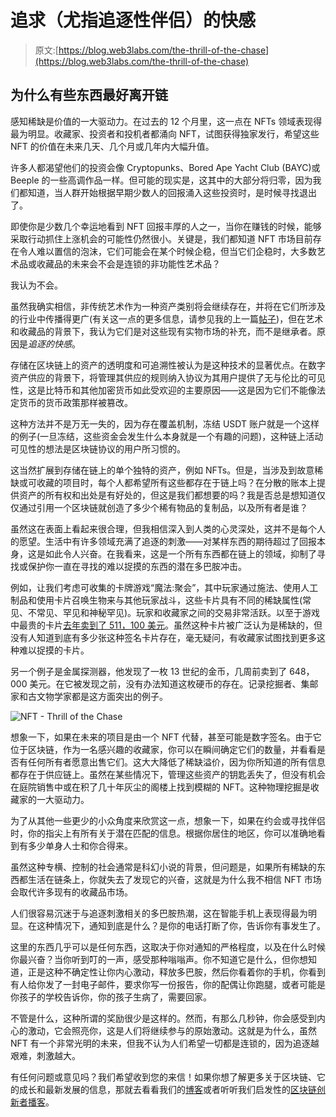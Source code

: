 # 追求（尤指追逐性伴侣）的快感

> 原文:[https://blog.web3labs.com/the-thrill-of-the-chase](https://blog.web3labs.com/the-thrill-of-the-chase)

## 为什么有些东西最好离开链

感知稀缺是价值的一大驱动力。在过去的 12 个月里，这一点在 NFTs 领域表现得最为明显。收藏家、投资者和投机者都涌向 NFT，试图获得独家发行，希望这些 NFT 的价值在未来几天、几个月或几年内大幅升值。

许多人都渴望他们的投资会像 Cryptopunks、Bored Ape Yacht Club (BAYC)或 Beeple 的一些高调作品一样。但可能的现实是，这其中的大部分将归零，因为我们都知道，当人群开始根据早期少数人的回报涌入这些投资时，是时候寻找退出了。

即使你是少数几个幸运地看到 NFT 回报丰厚的人之一，当你在赚钱的时候，能够采取行动抓住上涨机会的可能性仍然很小。关键是，我们都知道 NFT 市场目前存在令人难以置信的泡沫，它们可能会在某个时候企稳，但当它们企稳时，大多数艺术品或收藏品的未来会不会是连锁的非功能性艺术品？

我认为不会。

虽然我确实相信，非传统艺术作为一种资产类别将会继续存在，并将在它们所涉及的行业中传播得更广(有关这一点的更多信息，请参见我的上一篇[帖子](/web3-is-tokenisation-of-everything))，但在艺术和收藏品的背景下，我认为它们是对这些现有实物市场的补充，而不是继承者。原因是*追逐的快感*。

存储在区块链上的资产的透明度和可追溯性被认为是这种技术的显著优点。在数字资产供应的背景下，将管理其供应的规则纳入协议为其用户提供了无与伦比的可见性，这是比特币和其他加密货币如此受欢迎的主要原因——这是因为它们不能像法定货币的货币政策那样被篡改。

这种方法并不是万无一失的，因为存在覆盖机制，冻结 USDT 账户就是一个这样的例子(一旦冻结，这些资金会发生什么本身就是一个有趣的问题)，这种链上活动可见性的想法是区块链协议的用户所习惯的。

这当然扩展到存储在链上的单个独特的资产，例如 NFTs。但是，当涉及到故意稀缺或可收藏的项目时，每个人都希望所有这些都存在于链上吗？在分散的账本上提供资产的所有权和出处是有好处的，但这是我们都想要的吗？我是否总是想知道仅仅通过引用一个区块链就创造了多少个稀有物品的复制品，以及所有者是谁？

虽然这在表面上看起来很合理，但我相信深入到人类的心灵深处，这并不是每个人的愿望。生活中有许多领域充满了追逐的刺激——对某样东西的期待超过了回报本身，这是如此令人兴奋。在我看来，这是一个所有东西都在链上的领域，抑制了寻找或保护你一直在寻找的难以捉摸的东西的潜在多巴胺冲击。

例如，让我们考虑可收集的卡牌游戏“魔法:聚会”，其中玩家通过施法、使用人工制品和使用卡片召唤生物来与其他玩家战斗，这些卡片具有不同的稀缺属性(常见、不常见、罕见和神秘罕见)。玩家和收藏家之间的交易非常活跃。以至于游戏中最贵的卡片[去年卖到了 511，100 美元](https://www.hipstersofthecoast.com/2021/01/psa-10-graded-signed-alpha-black-lotus-sells-for-511100/)。虽然这种卡片被广泛认为是稀缺的，但没有人知道到底有多少张这种签名卡片存在，毫无疑问，有收藏家试图找到更多这种难以捉摸的卡片。

另一个例子是金属探测器，他发现了一枚 13 世纪的金币，几周前卖到了 648，000 美元。在它被发现之前，没有办法知道这枚硬币的存在。记录挖掘者、集邮家和古文物学家都是这方面突出的例子。

![NFT - Thrill of the Chase](../Images/bc6d45f7d041b8db5d8446ae2cd8d9d0.png)

想象一下，如果在未来的项目是由一个 NFT 代替，甚至可能是数字签名。由于它位于区块链，作为一名感兴趣的收藏家，你可以在瞬间确定它们的数量，并看看是否有任何所有者愿意出售它们。这大大降低了稀缺溢价，因为你所知道的所有信息都存在于供应链上。虽然在某些情况下，管理这些资产的钥匙丢失了，但没有机会在庭院销售中或在积了几十年灰尘的阁楼上找到模糊的 NFT。这种物理挖掘是收藏家的一大驱动力。

为了从其他一些更少的小众角度来欣赏这一点，想象一下，如果在约会或寻找伴侣时，你的指尖上有所有关于潜在匹配的信息。根据你居住的地区，你可以准确地看到有多少单身人士和你合得来。

虽然这种专横、控制的社会通常是科幻小说的背景，但问题是，如果所有稀缺的东西都生活在链条上，你就失去了发现它的兴奋，这就是为什么我不相信 NFT 市场会取代许多现有的收藏品市场。

人们很容易沉迷于与追逐刺激相关的多巴胺热潮，这在智能手机上表现得最为明显。在这种情况下，通知到底是什么？是你的电话打断了你，告诉你有事发生了。

这里的东西几乎可以是任何东西，这取决于你对通知的严格程度，以及在什么时候你最兴奋？当你听到叮的一声，感受那种嗡嗡声。你不知道它是什么，但你想知道，正是这种不确定性让你内心激动，释放多巴胺，然后你看着你的手机，你看到有人给你发了一封电子邮件，要求你写一份报告，你的配偶让你跑腿，或者可能是你孩子的学校告诉你，你的孩子生病了，需要回家。

不管是什么，这种所谓的奖励很少是这样的。然而，有那么几秒钟，你会感受到内心的激动，它会照亮你，这是人们将继续参与的原始激动。这就是为什么，虽然 NFT 有一个非常光明的未来，但我不认为人们希望一切都是连锁的，因为追逐越艰难，刺激越大。

有任何问题或意见吗？我们希望收到您的来信！如果你想了解更多关于区块链、它的成长和最新发展的信息，那就去看看我们的[博客](https://blog.web3labs.com/)或者听听我们启发性的[区块链创新者播客](https://podcast.web3labs.com/)。